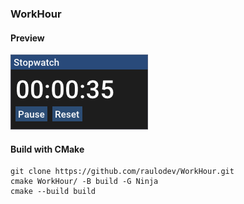 ### WorkHour

#### Preview

![app](workhour.png)

#### Build with CMake

```console
git clone https://github.com/raulodev/WorkHour.git
cmake WorkHour/ -B build -G Ninja
cmake --build build
```
